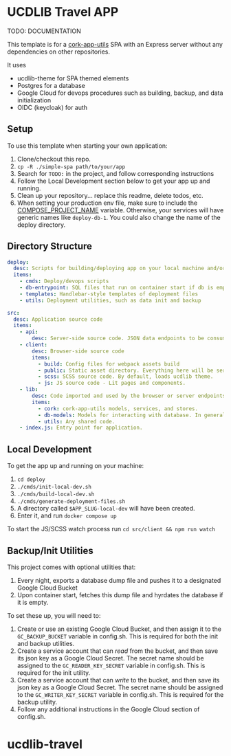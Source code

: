 # UCDLIB Travel APP

TODO: DOCUMENTATION

This template is for a [cork-app-utils](https://github.com/UCDavisLibrary/cork-app-utils) SPA with an Express server without any dependencies on other repositories.

It uses 
 - ucdlib-theme for SPA themed elements
 - Postgres for a database
 - Google Cloud for devops procedures such as building, backup, and data initialization
 - OIDC (keycloak) for auth

## Setup

To use this template when starting your own application:
1. Clone/checkout this repo.
2. `cp -R ./simple-spa path/to/your/app`
3. Search for `TODO:` in the project, and follow corresponding instructions
4. Follow the Local Development section below to get your app up and running.
5. Clean up your repository... replace this readme, delete todos, etc.
6. When setting your production env file, make sure to include the [COMPOSE_PROJECT_NAME](https://docs.docker.com/compose/environment-variables/envvars/#compose_project_name) variable. Otherwise, your services will have generic names like `deploy-db-1`. You could also change the name of the deploy directory.


## Directory Structure

```yaml
deploy:
  desc: Scripts for building/deploying app on your local machine and/or a server
  items:
    - cmds: Deploy/devops scripts
    - db-entrypoint: SQL files that run on container start if db is empty
    - templates: Handlebar-style templates of deployment files
    - utils: Deployment utilities, such as data init and backup

src:
  desc: Application source code
  items:
    - api:
        desc: Server-side source code. JSON data endpoints to be consumed by cork-app-utils services.
    - client:
        desc: Browser-side source code
        items:
          - build: Config files for webpack assets build
          - public: Static asset directory. Everything here will be served. index.html is where the SPA code will be loaded
          - scss: SCSS source code. By default, loads ucdlib theme.
          - js: JS source code - Lit pages and components.
    - lib:
        desc: Code imported and used by the browser or server endpoints
        items:
          - cork: cork-app-utils models, services, and stores.
          - db-models: Models for interacting with database. In general, each model will correspond with a table.
          - utils: Any shared code.
    - index.js: Entry point for application.
```

## Local Development

To get the app up and running on your machine:

1. `cd deploy`
2. `./cmds/init-local-dev.sh`
3. `./cmds/build-local-dev.sh`
4. `./cmds/generate-deployment-files.sh`
5. A directory called `$APP_SLUG-local-dev` will have been created.
6. Enter it, and run `docker compose up`

To start the JS/SCSS watch process run `cd src/client && npm run watch`

## Backup/Init Utilities

This project comes with optional utilities that:
1. Every night, exports a database dump file and pushes it to a designated Google Cloud Bucket
2. Upon container start, fetches this dump file and hyrdates the database if it is empty.

To set these up, you will need to:
1. Create or use an existing Google Cloud Bucket, and then assign it to the `GC_BACKUP_BUCKET` variable in config.sh. This is required for both the init and backup utilities.
2. Create a service account that can *read* from the bucket, and then save its json key as a Google Cloud Secret. The secret name should be assigned to the `GC_READER_KEY_SECRET` variable in config.sh. This is required for the init utility.
3. Create a service account that can *write* to the bucket, and then save its json key as a Google Cloud Secret. The secret name should be assigned to the `GC_WRITER_KEY_SECRET` variable in config.sh. This is required for the backup utility.
4. Follow any additional instructions in the Google Cloud section of config.sh.
# ucdlib-travel
